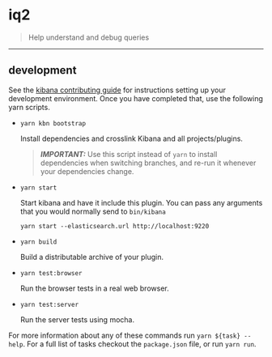 # iq2

> Help understand and debug queries

---

## development

See the [kibana contributing guide](https://github.com/elastic/kibana/blob/master/CONTRIBUTING.md) for instructions setting up your development environment. Once you have completed that, use the following yarn scripts.

  - `yarn kbn bootstrap`

    Install dependencies and crosslink Kibana and all projects/plugins.

    > ***IMPORTANT:*** Use this script instead of `yarn` to install dependencies when switching branches, and re-run it whenever your dependencies change.

  - `yarn start`

    Start kibana and have it include this plugin. You can pass any arguments that you would normally send to `bin/kibana`

      ```
      yarn start --elasticsearch.url http://localhost:9220
      ```

  - `yarn build`

    Build a distributable archive of your plugin.

  - `yarn test:browser`

    Run the browser tests in a real web browser.

  - `yarn test:server`

    Run the server tests using mocha.

For more information about any of these commands run `yarn ${task} --help`. For a full list of tasks checkout the `package.json` file, or run `yarn run`.
